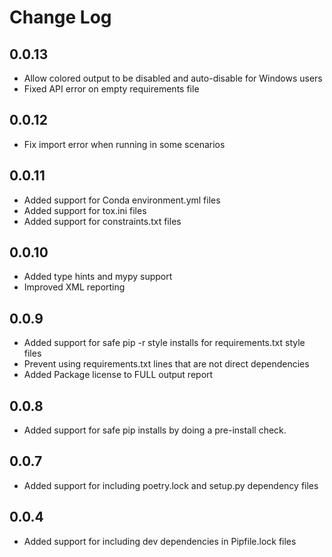 # Change Log

## 0.0.13
- Allow colored output to be disabled and auto-disable for Windows users
- Fixed API error on empty requirements file

## 0.0.12
- Fix import error when running in some scenarios

## 0.0.11
- Added support for Conda environment.yml files
- Added support for tox.ini files
- Added support for constraints.txt files

## 0.0.10
- Added type hints and mypy support
- Improved XML reporting

## 0.0.9
- Added support for safe pip -r style installs for requirements.txt style files
- Prevent using requirements.txt lines that are not direct dependencies
- Added Package license to FULL output report

## 0.0.8
- Added support for safe pip installs by doing a pre-install check.

## 0.0.7
- Added support for including poetry.lock and setup.py dependency files

## 0.0.4
- Added support for including dev dependencies in Pipfile.lock files